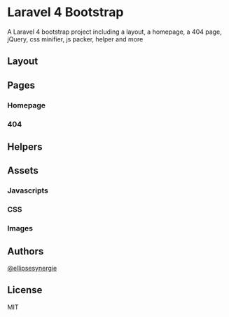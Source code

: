 # Laravel 4 Bootstrap

A Laravel 4 bootstrap project including a layout, a homepage, a 404 page, jQuery, css minifier, js packer, helper and more

## Layout

## Pages

### Homepage

### 404

## Helpers

## Assets

### Javascripts

### CSS

### Images

## Authors

[@ellipsesynergie](http://github.com/ellipsesynergie)

## License

MIT